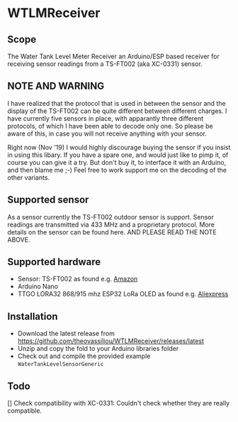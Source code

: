 # WTLMReceiver

## Scope
The Water Tank Level Meter Receiver an Arduino/ESP based receiver for receiving sensor readings from a TS-FT002 (aka XC-0331) sensor.

## NOTE AND WARNING
I have realized that the protocol that is used in between the sensor and the display of the TS-FT002 can be quite different between different charges. I have currently five sensors in place, with apparantly three different protocols, of which I have been able to decode only one. So please be aware of this, in case you will not receive anything with your sensor. 

Right now (Nov '19) I would highly discourage buying the sensor if you insist in using this libary. If you have a spare one, and would just like to pimp it, of course you can give it a try. But don't buy it, to interface it with an Arduino, and then blame me ;-) Feel free to work support me on the decoding of the other variants. 

## Supported sensor
As a sensor currently the TS-FT002 outdoor sensor is support. Sensor readings
are transmitted via 433 MHz and a proprietary protocol. More details on the
sensor can be found here. AND PLEASE READ THE NOTE ABOVE.

## Supported hardware
* Sensor: TS-FT002 as found e.g. [Amazon](https://amzn.to/2PN7DMf)
* Arduino Nano
* TTGO LORA32 868/915 mhz ESP32 LoRa OLED as found e.g. [Aliexpress](https://de.aliexpress.com/item/TTGO-LORA32-868-915-mhz-ESP32-LoRa-OLED-0-96-zoll-Blau-Display-Bluetooth-WIFI-ESP32/32840238513.html)

## Installation 
* Download the latest release from https://github.com/theovassiliou/WTLMReceiver/releases/latest
* Unzip and copy the fold to your Arduino libraries folder
* Check out and compile the provided example `WaterTankLevelSensorGeneric` 

## Todo 
[] Check compatibility with XC-0331: Couldn't check whether they are really compatible. 

